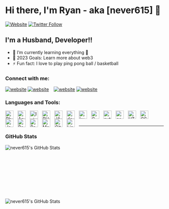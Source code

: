 # Hi there, I'm Ryan - aka [never615] 👋 


[![Website](https://img.shields.io/website?label=never615.com&style=for-the-badge&url=https%3A%2F%2Fwww.jianshu.com%2Fu%2Ff543a4f0c9cc)](http://never615.com)
[![Twitter Follow](https://img.shields.io/twitter/follow/never615?color=1DA1F2&logo=twitter&style=for-the-badge)](https://twitter.com/intent/follow?original_referer=https%3A%2F%2Fgithub.com%2Fnever615&screen_name=never615)


## I'm a Husband, Developer!!

- 🌱 I’m currently learning everything 🤣
- 🥅 2023 Goals: Learn more about web3
- ⚡ Fun fact: I love to play ping pong ball / basketball

### Connect with me:

[![website](./img/globe-light.svg)](http://never615.com#gh-light-mode-only)
[![website](./img/globe-dark.svg)](https://never615.com#gh-dark-mode-only)
&nbsp;&nbsp;
[![website](./img/twitter-light.svg)](https://twitter.com/never615#gh-light-mode-only)
[![website](./img/twitter-dark.svg)](https://twitter.com/never615#gh-dark-mode-only)


### Languages and Tools:

<img align="left" alt="Php Storm" width="26px" src="https://cdn.jsdelivr.net/gh/devicons/devicon/icons/phpstorm/phpstorm-original.svg" style="padding-right:10px;" />
<img align="left" alt="Android Studio" width="26px" src="https://cdn.jsdelivr.net/gh/devicons/devicon/icons/androidstudio/androidstudio-original.svg" style="padding-right:10px;" />
<img align="left" alt="IntelliJ" width="26px" src="https://cdn.jsdelivr.net/gh/devicons/devicon/icons/intellij/intellij-original.svg" style="padding-right:10px;" />
<img align="left" alt="PHP" width="26px" src="https://cdn.jsdelivr.net/gh/devicons/devicon/icons/php/php-original.svg" style="padding-right:10px;" />
<img align="left" alt="JAVA" width="26px" src="https://cdn.jsdelivr.net/gh/devicons/devicon/icons/java/java-original.svg" style="padding-right:10px;" />
<img align="left" alt="docker" width="26px" src="https://cdn.jsdelivr.net/gh/devicons/devicon/icons/docker/docker-original.svg" style="padding-right:10px;" />
<img align="left" alt="kubernetes" width="26px" src="https://cdn.jsdelivr.net/gh/devicons/devicon/icons/kubernetes/kubernetes-plain.svg" style="padding-right:10px;" />
<img align="left" alt="C" width="26px" src="https://cdn.jsdelivr.net/gh/devicons/devicon/icons/c/c-original.svg" style="padding-right:10px;" />
<img align="left" alt="python" width="26px" src="https://cdn.jsdelivr.net/gh/devicons/devicon/icons/python/python-original.svg" style="padding-right:10px;" />
<img align="left" alt="go" width="26px" src="https://cdn.jsdelivr.net/gh/devicons/devicon/icons/go/go-original.svg" style="padding-right:10px;" />
<img align="left" alt="HTML5" width="26px" src="https://cdn.jsdelivr.net/gh/devicons/devicon/icons/html5/html5-original.svg" style="padding-right:10px;" />
<img align="left" alt="CSS3" width="26px" src="https://cdn.jsdelivr.net/gh/devicons/devicon/icons/css3/css3-original.svg" style="padding-right:10px;" />
<img align="left" alt="JavaScript" width="26px" src="https://cdn.jsdelivr.net/gh/devicons/devicon/icons/javascript/javascript-original.svg" style="padding-right:10px;" />
<img align="left" alt="Postgres" width="26px" src="https://cdn.jsdelivr.net/gh/devicons/devicon/icons/postgresql/postgresql-original.svg" style="padding-right:10px;" />
<img align="left" alt="Redis" width="26px" src="https://cdn.jsdelivr.net/gh/devicons/devicon/icons/redis/redis-original.svg" style="padding-right:10px;" />
<img align="left" alt="MongoDB" width="26px" src="https://cdn.jsdelivr.net/gh/devicons/devicon/icons/mongodb/mongodb-original.svg" style="padding-right:10px;" />
<img align="left" alt="Git" width="26px" src="https://cdn.jsdelivr.net/gh/devicons/devicon/icons/git/git-original.svg" style="padding-right:10px;" />
<img align="left" alt="Linux" width="26px" src="https://cdn.jsdelivr.net/gh/devicons/devicon/icons/linux/linux-original.svg" style="padding-right:10px;" />


<br />
<br />


---


### GitHub Stats

<img align="left" alt="never615's GitHub Stats" src="https://github-readme-stats-xi-two-88.vercel.app/api?username=never615&show_icons=true&hide_border=false&title_color=ff652f&icon_color=FFE400&bg_color=09131B&text_color=ffffff&border_color=0c1a25&count_private=true" />


<br />
<br />
<br />
<br />
<br />
<br />
<br />
<br />
<br />
<br />

<img align="left" alt="never615's GitHub Stats" src="https://github-readme-stats-xi-two-88.vercel.app/api/top-langs/?username=never615&show_icons=true&hide_border=false&title_color=ff652f&icon_color=FFE400&bg_color=09131B&text_color=ffffff&border_color=0c1a25&count_private=true" />

